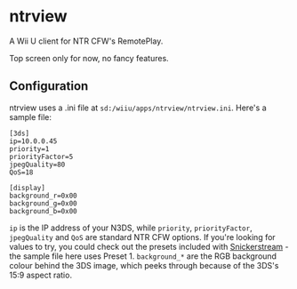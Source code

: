 # ntrview
A Wii U client for NTR CFW's RemotePlay.

Top screen only for now, no fancy features.

## Configuration
ntrview uses a .ini file at `sd:/wiiu/apps/ntrview/ntrview.ini`. Here's a sample file:
```
[3ds]
ip=10.0.0.45
priority=1
priorityFactor=5
jpegQuality=80
QoS=18

[display]
background_r=0x00
background_g=0x00
background_b=0x00
```
`ip` is the IP address of your N3DS, while `priority`, `priorityFactor`, `jpegQuality` and `QoS` are standard NTR CFW options. If you're looking for values to try, you could check out the presets included with [Snickerstream](https://github.com/RattletraPM/Snickerstream/blob/master/Snickerstream.au3#L1039) - the sample file here uses Preset 1. `background_*` are the RGB background colour behind the 3DS image, which peeks through because of the 3DS's 15:9 aspect ratio.
